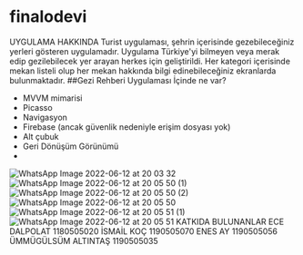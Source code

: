 # finalodevi
UYGULAMA HAKKINDA
Turist uygulaması, şehrin içerisinde gezebileceğiniz yerleri gösteren uygulamadır. Uygulama Türkiye'yi bilmeyen veya merak edip gezilebilecek yer arayan herkes için geliştirildi. Her kategori içerisinde  mekan listeli olup her mekan hakkında bilgi edinebileceğiniz ekranlarda bulunmaktadır.
##Gezi Rehberi Uygulaması İçinde ne var?
- MVVM mimarisi
- Picasso
- Navigasyon
- Firebase (ancak güvenlik nedeniyle erişim dosyası yok)
- Alt çubuk
- Geri Dönüşüm Görünümü
- 


![WhatsApp Image 2022-06-12 at 20 03 32](https://user-images.githubusercontent.com/104034394/173244855-22c6aeab-c825-4db1-b785-02a274c9d20e.jpeg)
![WhatsApp Image 2022-06-12 at 20 05 50 (1)](https://user-images.githubusercontent.com/104034394/173244867-b8e34612-80a0-4525-b638-1b58dec1b256.jpeg)
![WhatsApp Image 2022-06-12 at 20 05 50 (2)](https://user-images.githubusercontent.com/104034394/173244876-0fff5d92-e48d-46ef-902d-bb39e6c8fe0b.jpeg)
![WhatsApp Image 2022-06-12 at 20 05 50](https://user-images.githubusercontent.com/104034394/173244886-cc8ff7f2-cc91-41a3-bc87-6f8180b0c532.jpeg)
![WhatsApp Image 2022-06-12 at 20 05 51 (1)](https://user-images.githubusercontent.com/104034394/173244894-a74eafce-3af7-4d2d-846f-de00a5eb8d3b.jpeg)
![WhatsApp Image 2022-06-12 at 20 05 51](https://user-images.githubusercontent.com/104034394/173244899-c2aa0a0b-1ee7-49c2-bfd7-04b42dcf21eb.jpeg)
KATKIDA BULUNANLAR
ECE DALPOLAT 1180505020
İSMAİL KOÇ 1190505070
ENES AY 1190505056
ÜMMÜGÜLSÜM ALTINTAŞ 1190505035


